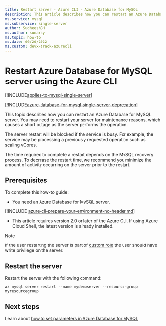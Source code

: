 ```yaml
---
title: Restart server - Azure CLI - Azure Database for MySQL
description: This article describes how you can restart an Azure Database for MySQL server using the Azure CLI.
ms.service: mysql
ms.subservice: single-server
author: SudheeshGH
ms.author: sunaray
ms.topic: how-to
ms.date: 06/20/2022
ms.custom: devx-track-azurecli
---
```


# Restart Azure Database for MySQL server using the Azure CLI

[!INCLUDE[applies-to-mysql-single-server](../includes/applies-to-mysql-single-server.md)]

[!INCLUDE[azure-database-for-mysql-single-server-deprecation](~/reusable-content/ce-skilling/azure/includes/mysql/includes/azure-database-for-mysql-single-server-deprecation.md)]

This topic describes how you can restart an Azure Database for MySQL server. You may need to restart your server for maintenance reasons, which causes a short outage as the server performs the operation.

The server restart will be blocked if the service is busy. For example, the service may be processing a previously requested operation such as scaling vCores.

The time required to complete a restart depends on the MySQL recovery process. To decrease the restart time, we recommend you minimize the amount of activity occurring on the server prior to the restart.

## Prerequisites

To complete this how-to guide:

- You need an [Azure Database for MySQL server](quickstart-create-server-up-azure-cli.md).
 
[!INCLUDE [azure-cli-prepare-your-environment-no-header.md](~/reusable-content/azure-cli/azure-cli-prepare-your-environment-no-header.md)]

- This article requires version 2.0 or later of the Azure CLI. If using Azure Cloud Shell, the latest version is already installed.

>[!NOTE]
>If the user restarting the server is part of [custom role](../../role-based-access-control/custom-roles.md) the user should have write privilege on the server.

## Restart the server

Restart the server with the following command:

```azurecli-interactive
az mysql server restart --name mydemoserver --resource-group myresourcegroup
```

## Next steps

Learn about [how to set parameters in Azure Database for MySQL](how-to-configure-server-parameters-using-cli.md)
